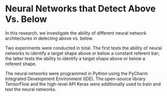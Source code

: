# Neural Networks that Detect Above Vs. Below

In this research, we investigate the ability of different neural network architectures in detecting above vs. below.

Two experiments were conducted in total. The first tests the ability of neural networks to identify a target shape above or below a constant referent bar; the latter tests the ability to identify a target shape above or below a referent shape. 

The neural networks were programmed in Python using the PyCharm Integrated Development Environment (IDE). The open-source library TensorFlow and the high-level API Keras were additionally used to train and test the neural networks.

